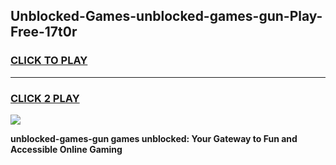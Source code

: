 
## Unblocked-Games-unblocked-games-gun-Play-Free-17t0r
<h3>
<a href="https://premium76.site?title=unblocked-games-gun&ref=24M">CLICK TO PLAY</a></h3>
<hr>

<h3>
<a href="https://premium76.site?title=unblocked-games-gun&ref=24M">CLICK 2 PLAY</a>
  
</h3>

<a href="https://premium76.site?title=unblocked-games-gun&ref=24M"><img src="https://clearcache.store/games.png"></a>


**unblocked-games-gun games unblocked: Your Gateway to Fun and Accessible Online Gaming**
